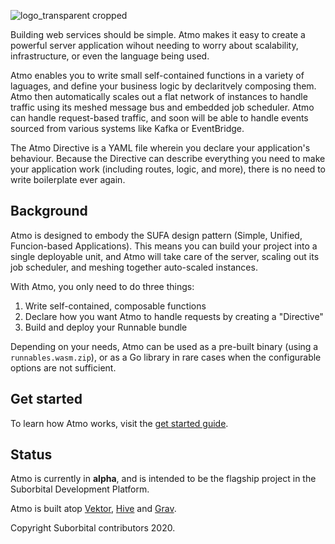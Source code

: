 ![logo_transparent cropped](https://user-images.githubusercontent.com/5942370/97611488-a10ea580-19ec-11eb-9178-a6b17c151230.png)

Building web services should be simple. Atmo makes it easy to create a powerful server application wihout needing to worry about scalability, infrastructure, or even the language being used.

Atmo enables you to write small self-contained functions in a variety of laguages, and define your business logic by declaritvely composing them. Atmo then automatically scales out a flat network of instances to handle traffic using its meshed message bus and embedded job scheduler. Atmo can handle request-based traffic, and soon will be able to handle events sourced from various systems like Kafka or EventBridge. 

The Atmo Directive is a YAML file wherein you declare your application's behaviour. Because the Directive can describe everything you need to make your application work (including routes, logic, and more), there is no need to write boilerplate ever again.

## Background

Atmo is designed to embody the SUFA design pattern (Simple, Unified, Funcion-based Applications). This means you can build your project into a single deployable unit, and Atmo will take care of the server, scaling out its job scheduler, and meshing together auto-scaled instances.

With Atmo, you only need to do three things:
1. Write self-contained, composable functions
2. Declare how you want Atmo to handle requests by creating a "Directive"
3. Build and deploy your Runnable bundle

Depending on your needs, Atmo can be used as a pre-built binary (using a `runnables.wasm.zip`), or as a Go library in rare cases when the configurable options are not sufficient.

## Get started

To learn how Atmo works, visit the [get started guide](./docs/getstarted.md).

## Status
Atmo is currently in **alpha**, and is intended to be the flagship project in the Suborbital Development Platform. 

Atmo is built atop [Vektor](github.com/suborbital/vektor), [Hive](github.com/suborbital/hive) and [Grav](github.com/suborbital/grav).

Copyright Suborbital contributors 2020.
